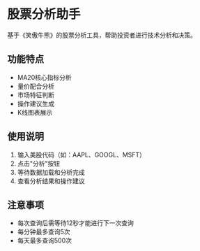 # 股票分析助手

基于《笑傲牛熊》的股票分析工具，帮助投资者进行技术分析和决策。

## 功能特点

- MA20核心指标分析
- 量价配合分析
- 市场特征判断
- 操作建议生成
- K线图表展示

## 使用说明

1. 输入美股代码（如：AAPL、GOOGL、MSFT）
2. 点击"分析"按钮
3. 等待数据加载和分析完成
4. 查看分析结果和操作建议

## 注意事项

- 每次查询后需等待12秒才能进行下一次查询
- 每分钟最多查询5次
- 每天最多查询500次 